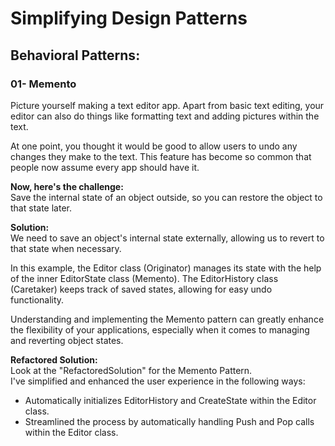 # Simplifying Design Patterns

## **Behavioral Patterns:**

### **01- Memento**

Picture yourself making a text editor app. Apart from basic text editing, your editor can also do things like formatting text and adding pictures within the text.

At one point, you thought it would be good to allow users to undo any changes they make to the text. This feature has become so common that people now assume every app should have it.

**Now, here's the challenge:**<br>
Save the internal state of an object outside, so you can restore the object to that state later.


**Solution:**<br>
We need to save an object's internal state externally, allowing us to revert to that state when necessary.

In this example, the Editor class (Originator) manages its state with the help of the inner EditorState class (Memento). The EditorHistory class (Caretaker) keeps track of saved states, allowing for easy undo functionality.

Understanding and implementing the Memento pattern can greatly enhance the flexibility of your applications, especially when it comes to managing and reverting object states.


**Refactored Solution:**<br>
Look at the "RefactoredSolution" for the Memento Pattern.<br>
I've simplified and enhanced the user experience in the following ways:

- Automatically initializes EditorHistory and CreateState within the Editor class.
- Streamlined the process by automatically handling Push and Pop calls within the Editor class.